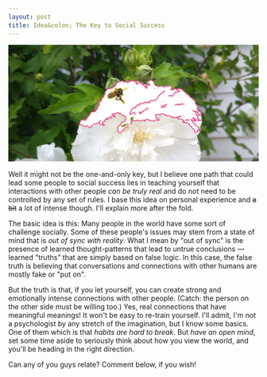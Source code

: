 ```yaml
---
layout: post
title: Idea&colon; The Key to Social Success
---
```


![Bee 2015](/images/bee-2015.png)

Well it might not be the one-and-only key, but I believe one path that could lead some people to social success lies in teaching yourself that interactions with other people *can be truly real* and do not need to be controlled by any set of rules. I base this idea on personal experience and <s>a bit</s> a lot of intense though. I'll explain more after the fold.

<!--more-->

The basic idea is this: Many people in the world have some sort of challenge socially. Some of these people's issues may stem from a state of mind that is *out of sync with reality*. What I mean by "out of sync" is the presence of learned thought-patterns that lead to untrue conclusions &mdash; learned "truths" that are simply based on false logic. In this case, the false truth is believing that conversations and connections with other humans are mostly fake or "put on".

But the truth is that, if you let yourself, you can create strong and emotionally intense connections with other people. (Catch: the person on the other side must be willing too.) Yes, real connections that have meaningful meanings! It won't be easy to re-train yourself. I'll admit, I'm not a psychologist by any stretch of the imagination, but I know some basics. One of them which is that *habits are hard to break*. But *have an open mind*, set some time aside to seriously think about how you view the world, and you'll be heading in the right direction.

Can any of you guys relate? Comment below, if you wish!
